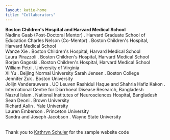 ```yaml
---
layout: katie-home
title: "Collaborators"
---
```


<!--<img align="right" src="/images/1200px-Harvard_Medical_School_shield.svg.png" width="12%" height="12%" hspace="15" />
<img align="right" src="/images/BCHlogomotto_primary_blue-4C.png" width="12%" height="12%" hspace="15" />
-->
<span style="font-weight: bold; font-size:1em;">Boston Children's Hospital and Harvard Medical School</span>  
Nadine Gaab (Post-Doctoral Mentor) . Harvard Graduate School of Education 
Charles Nelson (Co-Mentor) . Boston Children's Hospital, Harvard Medical School  
Wanze Xie . Boston Children's Hospital, Harvard Medical School  
Laura Pirazzoli . Boston Children's Hospital, Harvard Medical School  
Borjan Gagoski . Boston Children's Hospital, Harvard Medical School  
William Petri . University of Virginia  
Xi Yu . Beijing Normal University
Sarah Jensen . Boston College  
Jennifer Zuk . Boston University  
Jolijn Vanderauwera . UC Leuven
Rashidul Haque and Shahria Hafiz Kakon . International Centre for Diarrhoeal Disease Research, Bangladesh  
Nazrul Islam . National Institutes of Neurosciences Hospital, Bangladesh  
Sean Deoni . Brown University   
Richard Aslin . Yale University   
Lauren Emberson . Princeton University  
Sandra and Joseph Jacobson . Wayne State University  
  <br/>

<p>Thank you to <a href="http://www.kathrynschuler.com/">Kathryn Schuler</a> for the sample website code</p>

<!--
Sara Sanchez-Alonso, Yale University  
Claire Kabdebon, Yale University
Sagi Jaffe-Dax, Princeton University  
-->

<!--stackedit_data:
eyJoaXN0b3J5IjpbLTYxOTc0MjMyOCwxODcwOTgyMzI2LDc4Nz
Q2NjY0N119
width="80" height="80" hspace="20"
-->
